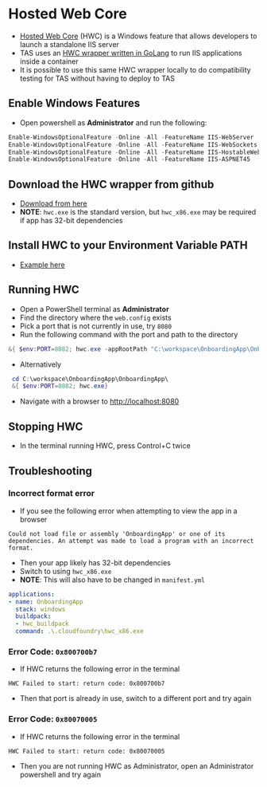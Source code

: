 # Hosted Web Core

* [Hosted Web Core](https://learn.microsoft.com/en-us/iis/web-development-reference/native-code-development-overview/creating-hosted-web-core-applications) (HWC) is a Windows feature that allows developers to launch a standalone IIS server
* TAS uses an [HWC wrapper written in GoLang](https://github.com/cloudfoundry/hwc) to run IIS applications inside a container
* It is possible to use this same HWC wrapper locally to do compatibility testing for TAS without having to deploy to TAS

## Enable Windows Features

* Open powershell as **Administrator** and run the following:
```powershell
Enable-WindowsOptionalFeature -Online -All -FeatureName IIS-WebServer
Enable-WindowsOptionalFeature -Online -All -FeatureName IIS-WebSockets
Enable-WindowsOptionalFeature -Online -All -FeatureName IIS-HostableWebCore
Enable-WindowsOptionalFeature -Online -All -FeatureName IIS-ASPNET45
```

## Download the HWC wrapper from github

* [Download from here](https://github.com/cloudfoundry/hwc/releases)
* **NOTE**: `hwc.exe` is the standard version, but `hwc_x86.exe` may be required if app has 32-bit dependencies

## Install HWC to your Environment Variable PATH
* [Example here](https://gist.github.com/ScribbleGhost/752ec213b57eef5f232053e04f9d0d54)

## Running HWC

* Open a PowerShell terminal as **Administrator**
* Find the directory where the `web.config` exists
* Pick a port that is not currently in use, try `8080`
* Run the following command with the port and path to the directory
```powershell
&{ $env:PORT=8082; hwc.exe -appRootPath "C:\workspace\OnboardingApp\OnboardingApp\"}
```
* Alternatively
```powershell
 cd C:\workspace\OnboardingApp\OnboardingApp\
 &{ $env:PORT=8082; hwc.exe}
 ```
 * Navigate with a browser to [http://localhost:8080](http://localhost:8080)

 ## Stopping HWC
 * In the terminal running HWC, press Control+C twice

## Troubleshooting

### Incorrect format error

* If you see the following error when attempting to view the app in a browser
```
Could not load file or assembly 'OnboardingApp' or one of its dependencies. An attempt was made to load a program with an incorrect format.
```
* Then your app likely has 32-bit dependencies
* Switch to using `hwc_x86.exe`
* **NOTE**: This will also have to be changed in `manifest.yml`
```yaml
applications:
- name: OnboardingApp
  stack: windows
  buildpack:
  - hwc_buildpack
  command: .\.cloudfoundry\hwc_x86.exe
```

### Error Code: `0x800700b7`

* If HWC returns the following error in the terminal
```
HWC Failed to start: return code: 0x800700b7
```
* Then that port is already in use, switch to a different port and try again

### Error Code: `0x80070005`
* If HWC returns the following error in the terminal
```
HWC Failed to start: return code: 0x80070005
```
* Then you are not running HWC as Administrator, open an Administrator powershell and try again